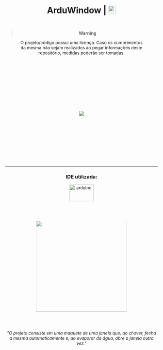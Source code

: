 <div align="center">
  <h1> ArduWindow | <img height="25px" src="https://user-images.githubusercontent.com/102625628/201121079-70240c2c-71af-46f5-8893-412ee18aa8ee.png"/></h1> 

  <br>
   
  > **Warning** <br>
  <p> O projeto/código possui uma licença. Caso os cumprimentos<br> da mesma não sejam realizados ao pegar informações deste<br> repositório, medidas poderão ser tomadas.</p>
  
  <br>
  <br>
  <br>
  <br>
  <br>
  <br>
  <br>
  <br>
  <br>
  <br>
  
  <img src="https://user-images.githubusercontent.com/102625628/201121079-70240c2c-71af-46f5-8893-412ee18aa8ee.png"/>
  
  <br>
  <br>
  <br>
  <br>
  <br>
  <br>
  <br>
  <br>
  <br>
  <br>
  
  <hr>
  <h3> IDE utilizada: </h2>
  <img height="55px" width="80px" alt="arduino" src="https://user-images.githubusercontent.com/102625628/194710809-2985b636-235c-4776-96ff-86eacdc7fbd4.png"/>
  
  <br>
  <br>
  <br>
  <br>
  
  <kbd><img height="300px" src="https://user-images.githubusercontent.com/102625628/201115291-1fe5e2a6-3b5f-4fc0-adb6-3da520abcb10.jpeg"/></kbd>
  
  <br>
  <br>
  
  <p><i>"O projeto consiste em uma maquete de uma janela que, ao chover, fecha<br> a mesma automaticamente e, ao evaporar da água, abre a janela outra vez."</i></p>
</div>
